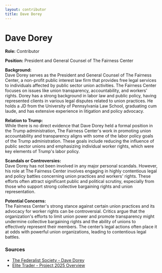 ```yaml
---
layout: contributor
title: Dave Dorey
---
```


# Dave Dorey

**Role:** Contributor

**Position:** President and General Counsel of The Fairness Center

**Background:**  
Dave Dorey serves as the President and General Counsel of The Fairness Center, a non-profit public interest law firm that provides free legal services to individuals affected by public sector union activities. The Fairness Center focuses on issues like union transparency, accountability, and workers' rights. Dorey has a strong background in labor law and public policy, having represented clients in various legal disputes related to union practices. He holds a JD from the University of Pennsylvania Law School, graduating cum laude, and has extensive experience in litigation and policy advocacy.

**Relation to Trump:**  
While there is no direct evidence that Dave Dorey held a formal position in the Trump administration, The Fairness Center's work in promoting union accountability and transparency aligns with some of the labor policy goals of the Trump administration. These goals include reducing the influence of public sector unions and emphasizing individual worker rights, which were key elements of Trump's labor policy.

**Scandals or Controversies:**  
Dave Dorey has not been involved in any major personal scandals. However, his role at The Fairness Center involves engaging in highly contentious legal and policy battles concerning union practices and workers' rights. These efforts often attract significant public and political scrutiny, especially from those who support strong collective bargaining rights and union representation.

**Potential Concerns:**  
The Fairness Center's strong stance against certain union practices and its advocacy for worker rights can be controversial. Critics argue that the organization's efforts to limit union power and promote transparency might undermine collective bargaining rights and the ability of unions to effectively represent their members. The center’s legal actions often place it at odds with powerful union organizations, leading to contentious legal battles.

### Sources
- [The Federalist Society - Dave Dorey](https://fedsoc.org/contributors/david-dorey)
- [Elite Trader - Project 2025 Overview](https://www.elitetrader.com/et/threads/republicans-leadership-plan-for-2025-and-beyond-project-2025.376274/)
